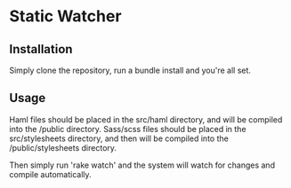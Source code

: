 Static Watcher
==============

Installation
------------
Simply clone the repository, run a bundle install and you're all set.

Usage
-----
Haml files should be placed in the src/haml directory, and will be compiled into the /public directory.  Sass/scss files should be placed in the src/stylesheets directory, and then will be compiled into the /public/stylesheets directory.

Then simply run 'rake watch' and the system will watch for changes and compile automatically.